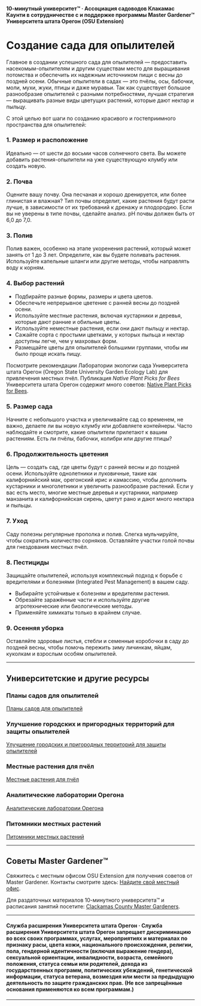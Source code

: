 #### 10-минутный университет™ · Ассоциация садоводов Клакамас Каунти в сотрудничестве с и поддержке программы Master Gardener™ Университета штата Орегон (OSU Extension)

# Создание сада для опылителей

Главное в создании успешного сада для опылителей — предоставить насекомым-опылителям и другим существам место для выращивания потомства и обеспечить их надежным источником пищи с весны до поздней осени. Обычные опылители в садах — это пчёлы, осы, бабочки, моли, мухи, жуки, птицы и даже муравьи. Так как существует большое разнообразие опылителей с разными потребностями, лучшая стратегия — выращивать разные виды цветущих растений, которые дают нектар и пыльцу.

С этой целью вот шаги по созданию красивого и гостеприимного пространства для опылителей:

### 1. Размер и расположение

Идеально — от шести до восьми часов солнечного света. Вы можете добавить растения-опылители на уже существующую клумбу или создать новую.

### 2. Почва

Оцените вашу почву. Она песчаная и хорошо дренируется, или более глинистая и влажная? Тип почвы определит, какие растения будут расти лучше, в зависимости от их требований к дренажу и плодородию. Если вы не уверены в типе почвы, сделайте анализ. pH почвы должен быть от 6,0 до 7,0.

### 3. Полив

Полив важен, особенно на этапе укоренения растений, который может занять от 1 до 3 лет. Определите, как вы будете поливать растения. Используйте капельные шланги или другие методы, чтобы направлять воду к корням.

### 4. Выбор растений

- Подбирайте разные формы, размеры и цвета цветов.
- Обеспечьте непрерывное цветение с ранней весны до поздней осени.
- Используйте местные растения, включая кустарники и деревья, которые дают ранние и обильные цветы.
- Используйте неместные растения, если они дают пыльцу и нектар.
- Сажайте сорта с простыми цветками, у которых пыльца и нектар доступны легче, чем у махровых форм.
- Размещайте цветы для опылителей большими группами, чтобы им было проще искать пищу.

Посмотрите рекомендации Лаборатории экологии сада Университета штата Орегон (Oregon State University Garden Ecology Lab) для привлечения местных пчёл. Публикация *Native Plant Picks for Bees* Университета штата Орегон содержит много советов: [Native Plant Picks for Bees](https://extension.oregonstate.edu/catalog/pub/em-9363-native-plant-picks-bees).

### 5. Размер сада

Начните с небольшого участка и увеличивайте сад со временем, не важно, делаете ли вы новую клумбу или добавляете контейнеры. Часто наблюдайте и смотрите, какие опылители прилетают к вашим растениям. Есть ли пчёлы, бабочки, колибри или другие птицы?

### 6. Продолжительность цветения

Цель — создать сад, где цветы будут с ранней весны и до поздней осени. Используйте однолетники и луковичные, такие как калифорнийский мак, орегонский ирис и камассию, чтобы дополнить кустарники и многолетники и увеличить разнообразие растений. Если у вас есть место, многие местные деревья и кустарники, например манзанита и калифорнийская сирень, цветут рано и дают много нектара и пыльцы.

### 7. Уход

Саду полезны регулярные прополка и полив. Слегка мульчируйте, чтобы сократить количество сорняков. Оставляйте участки голой почвы для гнездования местных пчёл.

### 8. Пестициды

Защищайте опылителей, используя комплексный подход к борьбе с вредителями и болезнями (Integrated Pest Management) в вашем саду.

- Выбирайте устойчивые к болезням и вредителям растения.
- Обрезайте заражённые части и используйте другие агротехнические или биологические методы.
- Применяйте химикаты только в крайнем случае.

### 9. Осенняя уборка

Оставляйте здоровые листья, стебли и семенные коробочки в саду до поздней весны, чтобы помочь пережить зиму личинкам, яйцам, куколкам и взрослым особям опылителей.

---

## Университетские и другие ресурсы

### Планы садов для опылителей

[Планы садов для опылителей](https://ucdavis.app.box.com/s/h88bp60ucq6mk82w9v8eubtvuqecw1bi)

### Улучшение городских и пригородных территорий для защиты опылителей

[Улучшение городских и пригородных территорий для защиты опылителей](https://extension.oregonstate.edu/catalog/pub/em-9289-enhancing-urban-suburban-landscapes-protect-pollinators)

### Местные растения для пчёл

[Местные растения для пчёл](https://extension.oregonstate.edu/catalog/pub/em-9363-native-plant-picks-bees)

### Аналитические лаборатории Орегона

[Аналитические лаборатории Орегона](https://www.oregon.gov/ODA/programs/Pesticides/Documents/2020/AnalyticalLabsServingOregon.pdf)

### Питомники местных растений

[Питомники местных растений](https://portlandnativeplants.org/native-plant-nurseries)

---

## Советы Master Gardener™

Свяжитесь с местным офисом OSU Extension для получения советов от Master Gardener. Контакты смотрите здесь: [Найдите свой местный офис](https://extension.oregonstate.edu/find-us).

Для раздаточных материалов 10-минутного университета™ и расписания занятий посетите: [Clackamas County Master Gardeners](https://cmastergardeners.org).

---

#### Служба расширения Университета штата Орегон · Служба расширения Университета штата Орегон запрещает дискриминацию во всех своих программах, услугах, мероприятиях и материалах по признаку расы, цвета кожи, национального происхождения, религии, пола, гендерной идентичности (включая выражение гендера), сексуальной ориентации, инвалидности, возраста, семейного положения, статуса семьи или родителей, дохода из государственных программ, политических убеждений, генетической информации, статуса ветерана, возмездия или мести за предыдущую деятельность по защите гражданских прав. (Не все запрещённые основания применяются ко всем программам.)
---
